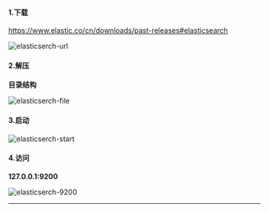#### 1.下载

https://www.elastic.co/cn/downloads/past-releases#elasticsearch

![elasticserch-url](/Users/dlinka/GitHub/technology/ELK/elasticsearch-url.png)

#### 2.解压

**目录结构**

![elasticserch-file](/Users/dlinka/GitHub/technology/ELK/elasticsearch-file.png)

#### 3.启动

![elasticserch-start](/Users/dlinka/GitHub/technology/ELK/elasticsearch-start.png)

#### 4.访问

**127.0.0.1:9200**

![elasticserch-9200](/Users/dlinka/GitHub/technology/ELK/elasticsearch-9200.png)



---